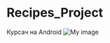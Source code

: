 # Recipes_Project
Курсач на Android
![My image](Elizaveta19.github.com/repository/Screenshots/Screenshot_2016-03-21-14-21-04.jpg)
